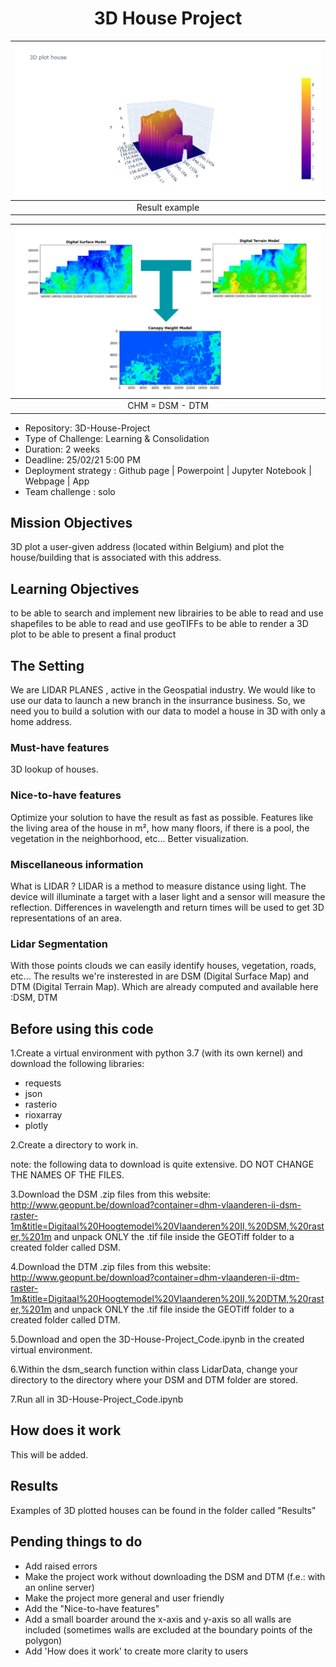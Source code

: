 <h1 align="center"> <strong>3D House Project</strong> </h1>

| ![](Results/3D-house-example-1.png) |
|:-:|
| Result example |

| ![](Images/CHM_example.png) |
|:-:|
| CHM = DSM - DTM |

- Repository: 3D-House-Project
- Type of Challenge: Learning & Consolidation
- Duration: 2 weeks
- Deadline: 25/02/21 5:00 PM
- Deployment strategy : Github page | Powerpoint | Jupyter Notebook | Webpage | App
- Team challenge : solo

## Mission Objectives
3D plot a user-given address (located within Belgium) and plot the house/building that is associated with this address.

## Learning Objectives

to be able to search and implement new librairies
to be able to read and use shapefiles
to be able to read and use geoTIFFs
to be able to render a 3D plot
to be able to present a final product

## The Setting

We are LIDAR PLANES , active in the Geospatial industry. We would like to use our data to launch a new branch in the insurrance business. So, we need you to build a solution with our data to model a house in 3D with only a home address.

### Must-have features

3D lookup of houses.

### Nice-to-have features

Optimize your solution to have the result as fast as possible.
Features like the living area of the house in m², how many floors, if there is a pool, the vegetation in the neighborhood, etc...
Better visualization.

### Miscellaneous information

What is LIDAR ?
LIDAR is a method to measure distance using light. The device will illuminate a target with a laser light and a sensor will measure the reflection. Differences in wavelength and return times will be used to get 3D representations of an area.


### Lidar Segmentation

With those points clouds we can easily identify houses, vegetation, roads, etc...
The results we're insterested in are DSM (Digital Surface Map) and DTM (Digital Terrain Map).
Which are already computed and available here :DSM, DTM

## Before using this code

1.Create a virtual environment with python 3.7 (with its own kernel) and download the following libraries:

- requests
- json
- rasterio
- rioxarray
- plotly

2.Create a directory to work in.

note: the following data to download is quite extensive. DO NOT CHANGE THE NAMES OF THE FILES.

3.Download the DSM .zip files from this website: http://www.geopunt.be/download?container=dhm-vlaanderen-ii-dsm-raster-1m&title=Digitaal%20Hoogtemodel%20Vlaanderen%20II,%20DSM,%20raster,%201m
and unpack ONLY the .tif file inside the GEOTiff folder to a created folder called DSM.

4.Download the DTM .zip files from this website: http://www.geopunt.be/download?container=dhm-vlaanderen-ii-dtm-raster-1m&title=Digitaal%20Hoogtemodel%20Vlaanderen%20II,%20DTM,%20raster,%201m
and unpack ONLY the .tif file inside the GEOTiff folder to a created folder called DTM.

5.Download and open the 3D-House-Project_Code.ipynb in the created virtual environment.

6.Within the dsm_search function within class LidarData, change your directory to the directory where your DSM and DTM folder are stored.

7.Run all in 3D-House-Project_Code.ipynb

## How does it work

This will be added.

## Results

Examples of 3D plotted houses can be found in the folder called "Results"

## Pending things to do

- Add raised errors
- Make the project work without downloading the DSM and DTM (f.e.: with an online server)
- Make the project more general and user friendly
- Add the "Nice-to-have features"
- Add a small boarder around the x-axis and y-axis so all walls are included (sometimes walls are excluded at the boundary points of the polygon)
- Add 'How does it work' to create more clarity to users
